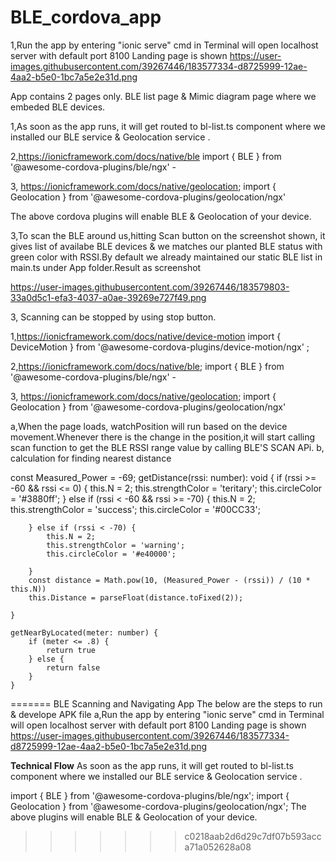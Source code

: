 # BLE_cordova_app

<!-- BLE Scanning and Navigating App -->
<!-- The below are the steps to run & develope APK file  -->
1,Run the app by entering "ionic serve" cmd in Terminal will open localhost server with default port 8100 Landing page is shown https://user-images.githubusercontent.com/39267446/183577334-d8725999-12ae-4aa2-b5e0-1bc7a5e2e31d.png


<!-- Technical Flow -->
App contains 2 pages only.
BLE list page & Mimic diagram page where we embeded BLE devices.
<!-- BLE list page -->

1,As soon as the app runs, it will get routed to bl-list.ts component where we installed our BLE service & Geolocation service .

2,https://ionicframework.com/docs/native/ble 
import { BLE } from '@awesome-cordova-plugins/ble/ngx'  -

3,  https://ionicframework.com/docs/native/geolocation; 
import { Geolocation } from '@awesome-cordova-plugins/geolocation/ngx'


The above cordova plugins will enable BLE & Geolocation of your device.

3,To scan the BLE around us,hitting Scan button on the screenshot shown, it gives list of availabe BLE devices & we matches our planted BLE status with green color with RSSI.By default we already maintained our static BLE list in main.ts under App folder.Result as screenshot

https://user-images.githubusercontent.com/39267446/183579803-33a0d5c1-efa3-4037-a0ae-39269e727f49.png

3, Scanning can be stopped by using stop button.
<!-- Mimic diagram  -->

<!-- Logic followed in this page as -->
1,https://ionicframework.com/docs/native/device-motion
import { DeviceMotion } from '@awesome-cordova-plugins/device-motion/ngx' ;

2,https://ionicframework.com/docs/native/ble; 
import { BLE } from '@awesome-cordova-plugins/ble/ngx'  -

3,  https://ionicframework.com/docs/native/geolocation; 
import { Geolocation } from '@awesome-cordova-plugins/geolocation/ngx'

a,When the page loads, watchPosition will run based on the device movement.Whenever there is the change in the position,it will start calling scan function to get the BLE RSSI range value by calling BLE'S SCAN APi.
b, calculation for finding nearest distance
<!-- nearest distance -->
const Measured_Power = -69;
getDistance(rssi: number): void {
        if (rssi >= -60 && rssi <= 0) {
            this.N = 2;
            this.strengthColor = 'teritary';
            this.circleColor = '#3880ff';
        } else if (rssi < -60 && rssi >= -70) {
            this.N = 2;
            this.strengthColor = 'success';
            this.circleColor = '#00CC33';

        } else if (rssi < -70) {
            this.N = 2;
            this.strengthColor = 'warning';
            this.circleColor = '#e40000';

        }
        const distance = Math.pow(10, (Measured_Power - (rssi)) / (10 * this.N))
        this.Distance = parseFloat(distance.toFixed(2));

    }
<!-- getNearByLocated for animation -->
    getNearByLocated(meter: number) {        
        if (meter <= .8) {
            return true
        } else {
            return false
        }
    }

=======
BLE Scanning and Navigating App
The below are the steps to run & develope APK file
a,Run the app by entering "ionic serve" cmd in Terminal will open localhost server with default port 8100
Landing page is shown https://user-images.githubusercontent.com/39267446/183577334-d8725999-12ae-4aa2-b5e0-1bc7a5e2e31d.png




**Technical Flow**
 As soon as the app runs, it will get routed to bl-list.ts component where we installed our BLE service & Geolocation service .
<!--bl-list.ts  -->
import { BLE } from '@awesome-cordova-plugins/ble/ngx';
import { Geolocation } from '@awesome-cordova-plugins/geolocation/ngx';
The above plugins will enable BLE & Geolocation of your device.
>>>>>>> c0218aab2d6d29c7df07b593acca71a052628a08
